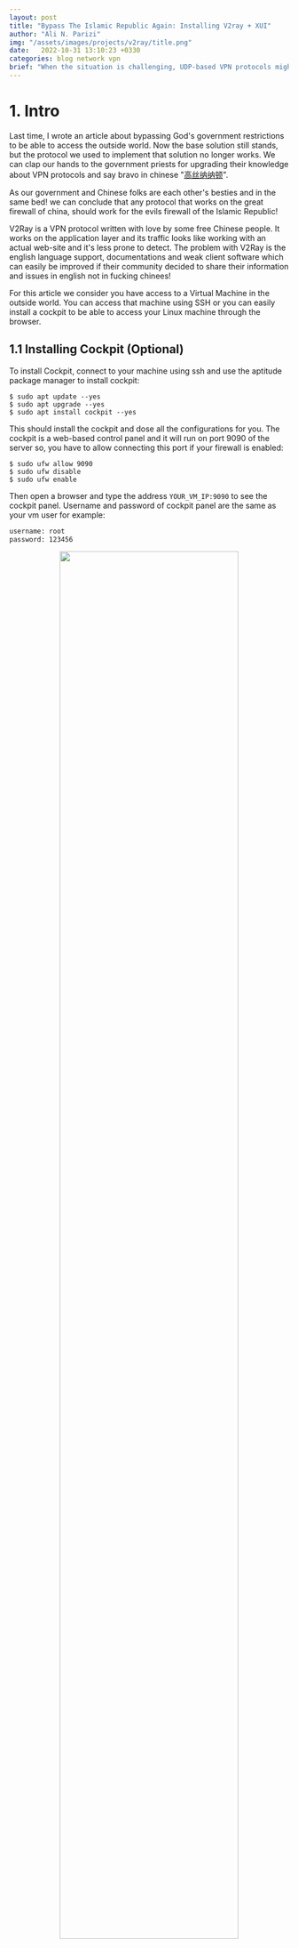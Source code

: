 ```yaml
---
layout: post
title: "Bypass The Islamic Republic Again: Installing V2ray + XUI"
author: "Ali N. Parizi"
img: "/assets/images/projects/v2ray/title.png"
date:   2022-10-31 13:10:23 +0330
categories: blog network vpn
brief: "When the situation is challenging, UDP-based VPN protocols might not work and we have to use something else to be able to bypass this madness. This tutorial is about installing and configuring the popular Chinese VPN protocol V2Ray on a ubuntu server using a web-based control panel called X-UI."
---
```


# 1. Intro
Last time, I wrote an article about bypassing God's government restrictions to be able to access the outside world. Now the base solution still stands, but the protocol we used to implement that solution no longer works. We can clap our hands to the government priests for upgrading their knowledge about VPN protocols and say bravo in chinese "[高丝纳纳顿](https://translate.google.com/?sl=zh-CN&tl=en&text=%E9%AB%98%E4%B8%9D%E7%BA%B3%E7%BA%B3%E9%A1%BF&op=translate "Kose na na ton!")". 

As our government and Chinese folks are each other's besties and in the same bed! we can conclude that any protocol that works on the great firewall of china, should work for the evils firewall of the Islamic Republic!

V2Ray is a VPN protocol written with love by some free Chinese people. It works on the application layer and its traffic looks like working with an actual web-site and it's less prone to detect. The problem with V2Ray is the english language support, documentations and weak client software which can easily be improved if their community decided to share their information and issues in english not in fucking chinees!

For this article we consider you have access to a Virtual Machine in the outside world. You can access that machine using SSH or you can easily install a cockpit to be able to access your Linux machine through the browser.

## 1.1 Installing Cockpit (Optional)
To install Cockpit, connect to your machine using ssh and use the aptitude package manager to install cockpit:

```console
$ sudo apt update --yes
$ sudo apt upgrade --yes
$ sudo apt install cockpit --yes
```

This should install the cockpit and dose all the configurations for you. The cockpit is a web-based control panel and it will run on port 9090 of the server so, you have to allow connecting this port if your firewall is enabled:

```console
$ sudo ufw allow 9090
$ sudo ufw disable
$ sudo ufw enable
```

Then open a browser and type the address `YOUR_VM_IP:9090` to see the cockpit panel.
Username and password of cockpit panel are the same as your vm user for example:

```txt
username: root
password: 123456
```

<p align=center>
    <img width="80%" src="/assets/images/projects/v2ray/cockpit.png">
</p>

# 2. Installing V2ray using X-UI
To install V2ray you can easily install X-UI panel on your machine and this will automatically install all necessary things for you. X-UI documentation could be found here: [**seakfind**](https://seakfind.github.io/2021/10/10/X-UI/)

The installation process is pretty easy, just connect to your machine and install `socat` first:

```console
$ apt install curl socat -y
```

Then you can skip obtaining certificate steps and directly jump on installing the x-ui using its script:

```console
$ bash <(curl -Ls https://raw.githubusercontent.com/vaxilu/x-ui/master/install.sh)
```
Then it will ask you to type `yes|no`, you type yes and press enter on any chinese message prompt it shows to you. That's it, you can start  the panel by typing:

```console
$ x-ui start
```

It starts the X-UI panel on the port `54321` of server. Open a browser and type `YOUR_VM_IP:54321` in the address bar to see the panel. Default username and password are:

```txt
username: admin
password: admin
```

<p align=center>
    <img width="80%" src="/assets/images/projects/v2ray/xui.png">
</p>

Default language of x-ui is chaines, i use Google chrome and Google translate to translate its contexts to english and i recommend you to do so.

After login, you have to go and change the default username and password of the panel (You can change the default port as well). From the sidebar panel select the third option, then select the second tab. Now type the old username and password on first two fields the new ones on the next two. Press `Revise` to save the changes.

<p align=center>
    <img width="80%" src="/assets/images/projects/v2ray/x-ui-1.png">
</p>

Now go to inbound list from the sidebar and press add for creating a new VPN configuration. For example you can select VMess or VLess protocol under Websocket(ws) as you can see on the picture below. If you choose VLess be aware of that VLess has no encryption and VMess is a better choice.

> Note: You can go and search for other V2Ray configurations but VMess is good enough for our article.

<p align=center>
    <img width="80%" src="/assets/images/projects/v2ray/xui-u.png">
</p>

Now, you are all set, you can scan the QR code or press copy share link to copy the share link to the clip board and send it to your clients.

<p align=center>
    <img width="80%" src="/assets/images/projects/v2ray/x-ui-2.png">
</p>

# 3. Clients setup for using V2Ray
To connect to the V2Ray server you have to install the proper client application on your devices. Here is a list of application clients for different devices and operating systems:

- **Android**: [V2rayNG (Google play)](https://play.google.com/store/apps/details?id=com.v2ray.ang)
- **IOS**: [NapsternetV (App Store)](https://apps.apple.com/us/app/napsternetv/id1629465476)
- **Windows**: [Qv2ray-v2.7.0-Windows-Installer.exe](https://github.com/Qv2ray/Qv2ray/releases/download/v2.7.0/Qv2ray-v2.7.0-Windows-Installer.exe)
- **Mac OSX**: [Qv2ray-v2.7.0-macOS-x64.dmg](https://github.com/Qv2ray/Qv2ray/releases/download/v2.7.0/Qv2ray-v2.7.0-macOS-x64.dmg)
- **Linux**: [Qv2ray-v2.7.0-linux-x64.AppImage](https://github.com/Qv2ray/Qv2ray/releases/download/v2.7.0/Qv2ray-v2.7.0-linux-x64.AppImage)

# 4. Using TLS (Optional but, recommended.)

To make the clients connection more secure and safer, we need to use TLS on our server.  
## 4.1 What is Transport Layer Security (TLS)?

Transport Layer Security, or TLS, is a widely adopted security protocol designed to facilitate privacy and data security for communications over the Internet. A primary use case of TLS is encrypting the communication between web applications and servers, such as web browsers loading a website. TLS can also be used to encrypt other communications such as email, messaging, and voice over IP (VoIP). In this article we will focus on the role of TLS in web application security.

TLS was proposed by the Internet Engineering Task Force (IETF), an international standards organization, and the first version of the protocol was published in 1999. The most recent version is TLS 1.3, which was published in 2018.

# 4.2 Buy a domain


# 4.3 Generating a new certificate using `cert-bot`

# 4.5 Activating CDN (Optional but recommended) 




# References
- [https://seakfind.github.io/2021/10/10/X-UI/](https://seakfind.github.io/2021/10/10/X-UI/)



 
